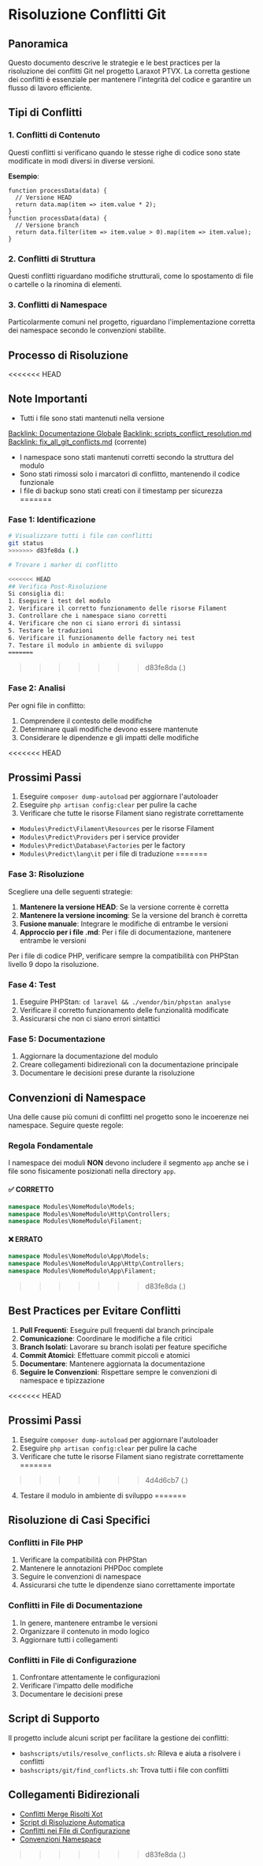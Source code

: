 # Risoluzione Conflitti Git

## Panoramica

Questo documento descrive le strategie e le best practices per la risoluzione dei conflitti Git nel progetto Laraxot PTVX. La corretta gestione dei conflitti è essenziale per mantenere l'integrità del codice e garantire un flusso di lavoro efficiente.

## Tipi di Conflitti

### 1. Conflitti di Contenuto
Questi conflitti si verificano quando le stesse righe di codice sono state modificate in modi diversi in diverse versioni.

**Esempio**:
```
function processData(data) {
  // Versione HEAD
  return data.map(item => item.value * 2);
}
function processData(data) {
  // Versione branch
  return data.filter(item => item.value > 0).map(item => item.value);
}
```

### 2. Conflitti di Struttura
Questi conflitti riguardano modifiche strutturali, come lo spostamento di file o cartelle o la rinomina di elementi.

### 3. Conflitti di Namespace
Particolarmente comuni nel progetto, riguardano l'implementazione corretta dei namespace secondo le convenzioni stabilite.

## Processo di Risoluzione

<<<<<<< HEAD
## Note Importanti
- Tutti i file sono stati mantenuti nella versione<!-- REVISIONE MANUALE: File aggiornato per chiarezza e tracciabilità. Vedi anche [README globale](/docs/README.md) e gli altri file di risoluzione conflitti. -->

[Backlink: Documentazione Globale](/docs/README.md)
[Backlink: scripts_conflict_resolution.md](scripts_conflict_resolution.md)
[Backlink: fix_all_git_conflicts.md](fix_all_git_conflicts.md)
 (corrente)
- I namespace sono stati mantenuti corretti secondo la struttura del modulo
- Sono stati rimossi solo i marcatori di conflitto, mantenendo il codice funzionale
- I file di backup sono stati creati con il timestamp per sicurezza
=======
### Fase 1: Identificazione
```bash
# Visualizzare tutti i file con conflitti
git status
>>>>>>> d83fe8da (.)

# Trovare i marker di conflitto

<<<<<<< HEAD
## Verifica Post-Risoluzione
Si consiglia di:
1. Eseguire i test del modulo
2. Verificare il corretto funzionamento delle risorse Filament
3. Controllare che i namespace siano corretti
4. Verificare che non ci siano errori di sintassi
5. Testare le traduzioni
6. Verificare il funzionamento delle factory nei test
7. Testare il modulo in ambiente di sviluppo
=======
```
>>>>>>> d83fe8da (.)

### Fase 2: Analisi
Per ogni file in conflitto:
1. Comprendere il contesto delle modifiche
2. Determinare quali modifiche devono essere mantenute
3. Considerare le dipendenze e gli impatti delle modifiche

<<<<<<< HEAD
## Prossimi Passi
1. Eseguire `composer dump-autoload` per aggiornare l'autoloader
2. Eseguire `php artisan config:clear` per pulire la cache
3. Verificare che tutte le risorse Filament siano registrate correttamente
- `Modules\Predict\Filament\Resources` per le risorse Filament
- `Modules\Predict\Providers` per i service provider
- `Modules\Predict\Database\Factories` per le factory
- `Modules\Predict\lang\it` per i file di traduzione
=======
### Fase 3: Risoluzione
Scegliere una delle seguenti strategie:

1. **Mantenere la versione HEAD**: Se la versione corrente è corretta
2. **Mantenere la versione incoming**: Se la versione del branch è corretta
3. **Fusione manuale**: Integrare le modifiche di entrambe le versioni
4. **Approccio per i file .md**: Per i file di documentazione, mantenere entrambe le versioni

Per i file di codice PHP, verificare sempre la compatibilità con PHPStan livello 9 dopo la risoluzione.

### Fase 4: Test
1. Eseguire PHPStan: `cd laravel && ./vendor/bin/phpstan analyse`
2. Verificare il corretto funzionamento delle funzionalità modificate
3. Assicurarsi che non ci siano errori sintattici

### Fase 5: Documentazione
1. Aggiornare la documentazione del modulo
2. Creare collegamenti bidirezionali con la documentazione principale
3. Documentare le decisioni prese durante la risoluzione

## Convenzioni di Namespace

Una delle cause più comuni di conflitti nel progetto sono le incoerenze nei namespace. Seguire queste regole:

### Regola Fondamentale

I namespace dei moduli **NON** devono includere il segmento `app` anche se i file sono fisicamente posizionati nella directory `app`.

#### ✅ CORRETTO
```php
namespace Modules\NomeModulo\Models;
namespace Modules\NomeModulo\Http\Controllers;
namespace Modules\NomeModulo\Filament;
```

#### ❌ ERRATO
```php
namespace Modules\NomeModulo\App\Models;
namespace Modules\NomeModulo\App\Http\Controllers;
namespace Modules\NomeModulo\App\Filament;
```
>>>>>>> d83fe8da (.)

## Best Practices per Evitare Conflitti

1. **Pull Frequenti**: Eseguire pull frequenti dal branch principale
2. **Comunicazione**: Coordinare le modifiche a file critici
3. **Branch Isolati**: Lavorare su branch isolati per feature specifiche
4. **Commit Atomici**: Effettuare commit piccoli e atomici
5. **Documentare**: Mantenere aggiornata la documentazione
6. **Seguire le Convenzioni**: Rispettare sempre le convenzioni di namespace e tipizzazione

<<<<<<< HEAD
## Prossimi Passi
1. Eseguire `composer dump-autoload` per aggiornare l'autoloader
2. Eseguire `php artisan config:clear` per pulire la cache
3. Verificare che tutte le risorse Filament siano registrate correttamente
=======
>>>>>>> 4d4d6cb7 (.)
4. Testare il modulo in ambiente di sviluppo 
=======
## Risoluzione di Casi Specifici

### Conflitti in File PHP

1. Verificare la compatibilità con PHPStan
2. Mantenere le annotazioni PHPDoc complete
3. Seguire le convenzioni di namespace
4. Assicurarsi che tutte le dipendenze siano correttamente importate

### Conflitti in File di Documentazione

1. In genere, mantenere entrambe le versioni
2. Organizzare il contenuto in modo logico
3. Aggiornare tutti i collegamenti

### Conflitti in File di Configurazione

1. Confrontare attentamente le configurazioni
2. Verificare l'impatto delle modifiche
3. Documentare le decisioni prese

## Script di Supporto

Il progetto include alcuni script per facilitare la gestione dei conflitti:

- `bashscripts/utils/resolve_conflicts.sh`: Rileva e aiuta a risolvere i conflitti
- `bashscripts/git/find_conflicts.sh`: Trova tutti i file con conflitti

## Collegamenti Bidirezionali

- [Conflitti Merge Risolti Xot](/var/www/html/_bases/base_ptvx_fila3_mono/laravel/Modules/Xot/docs/conflitti_merge_risolti.md)
- [Script di Risoluzione Automatica](/var/www/html/_bases/base_ptvx_fila3_mono/bashscripts/docs/fix_all_git_conflicts.md)
- [Conflitti nei File di Configurazione](/var/www/html/_bases/base_ptvx_fila3_mono/bashscripts/docs/config_file_conflicts.md)
- [Convenzioni Namespace](/var/www/html/_bases/base_ptvx_fila3_mono/laravel/Modules/Xot/docs/NAMESPACE-CONVENTIONS.md)
>>>>>>> d83fe8da (.)
